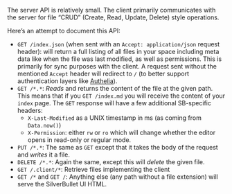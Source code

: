 The server API is relatively small. The client primarily communicates with the server for file “CRUD” (Create, Read, Update, Delete) style operations.

Here’s an attempt to document this API:

* `GET /index.json` (when sent with an `Accept: application/json` request header): will return a full listing of all files in your space including meta data like when the file was last modified, as well as permissions. This is primarily for sync purposes with the client. A request sent without the mentioned `Accept` header will redirect to `/` (to better support authentication layers like [Authelia](https://www.authelia.com/)).
* `GET /*.*`: _Reads_ and returns the content of the file at the given path. This means that if you `GET /index.md` you will receive the content of your `index` page. The `GET` response will have a few additional SB-specific headers:
  * `X-Last-Modified` as a UNIX timestamp in ms (as coming from `Data.now()`)
  * `X-Permission`: either `rw` or `ro` which will change whether the editor opens in read-only or regular mode.
* `PUT /*.*`: The same as `GET` except that it takes the body of the request and _writes_ it a file.
* `DELETE /*.*`: Again the same, except this will _delete_ the given file.
* `GET /.client/*`: Retrieve files implementing the client
* `GET /*` and `GET /`: Anything else (any path without a file extension) will serve the SilverBullet UI HTML.
